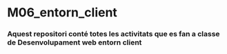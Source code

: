 # M06_entorn_client
### Aquest repositori conté totes les activitats que es fan a classe de Desenvolupament web entorn client
